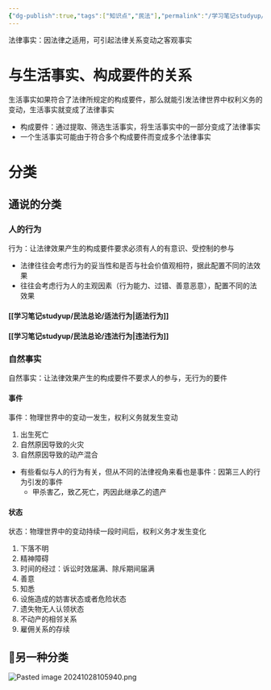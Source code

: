 ```yaml
---
{"dg-publish":true,"tags":["知识点","民法"],"permalink":"/学习笔记studyup/民法总论/法律事实/","dgPassFrontmatter":true,"created":"2024-07-14T18:46:16.019+08:00","updated":"2024-11-14T23:34:08.702+08:00"}
---
```


法律事实：因法律之适用，可引起法律关系变动之客观事实
# 与生活事实、构成要件的关系
生活事实如果符合了法律所规定的构成要件，那么就能引发法律世界中权利义务的变动，生活事实就变成了法律事实
- 构成要件：通过提取、筛选生活事实，将生活事实中的一部分变成了法律事实
- 一个生活事实可能由于符合多个构成要件而变成多个法律事实
# 分类
## 通说的分类 
### 人的行为
行为：让法律效果产生的构成要件要求必须有人的有意识、受控制的参与
- 法律往往会考虑行为的妥当性和是否与社会价值观相符，据此配置不同的法效果
- 往往会考虑行为人的主观因素（行为能力、过错、善意恶意），配置不同的法效果
#### [[学习笔记studyup/民法总论/适法行为\|适法行为]]
#### [[学习笔记studyup/民法总论/违法行为\|违法行为]] 
### 自然事实
自然事实：让法律效果产生的构成要件不要求人的参与，无行为的要件
#### 事件
事件：物理世界中的变动一发生，权利义务就发生变动
1. 出生死亡
2. 自然原因导致的火灾
3. 自然原因导致的动产混合
- 有些看似与人的行为有关，但从不同的法律视角来看也是事件：因第三人的行为引发的事件
	- 甲杀害乙，致乙死亡，丙因此继承乙的遗产
#### 状态
状态：物理世界中的变动持续一段时间后，权利义务才发生变化
1. 下落不明
2. 精神障碍
3. 时间的经过：诉讼时效届满、除斥期间届满
4. 善意
5. 知悉
6. 设施造成的妨害状态或者危险状态
7. 遗失物无人认领状态
8. 不动产的相邻关系
9. 雇佣关系的存续
## 🐨另一种分类
![Pasted image 20241028105940.png](/img/user/%E8%BF%90%E8%A1%8C%E6%9D%82/%E9%99%84%E4%BB%B6/Pasted%20image%2020241028105940.png)
